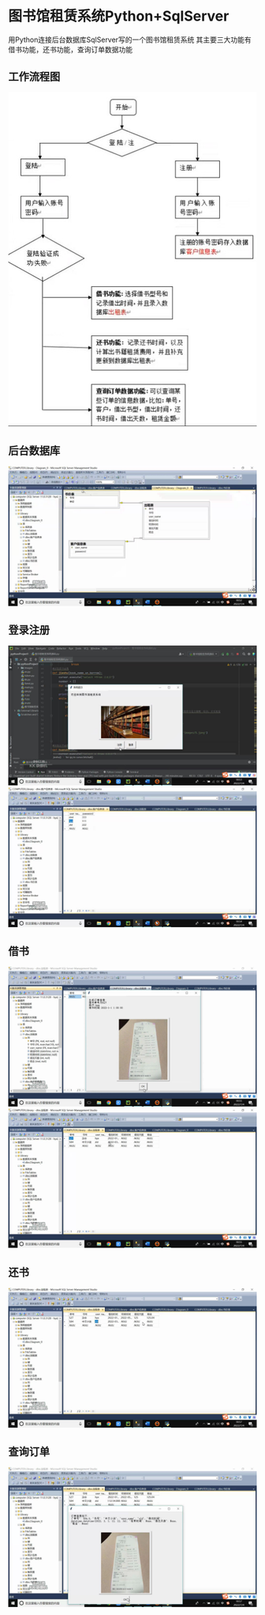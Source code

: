 # 图书馆租赁系统Python+SqlServer
用Python连接后台数据库SqlServer写的一个图书馆租赁系统
其主要三大功能有借书功能，还书功能，查询订单数据功能
## 工作流程图
<img src="./images/功能模块流程图.jpg" alt="图片说明" width="宽度" height="高度">

## 后台数据库
<img src="./images/b1.jpg" alt="图片说明" width="宽度" height="高度">

## 登录注册
<img src="./images/登录注册.jpg" alt="图片说明" width="宽度" height="高度">
<img src="./images/客户信息表.jpg" alt="图片说明" width="宽度" height="高度">

## 借书
<img src="./images/借书2.jpg" alt="图片说明" width="宽度" height="高度">
<img src="./images/出租表.jpg" alt="图片说明" width="宽度" height="高度">

## 还书
<img src="./images/出租表2.jpg" alt="图片说明" width="宽度" height="高度">

## 查询订单
<img src="./images/查询.jpg" alt="图片说明" width="宽度" height="高度">
